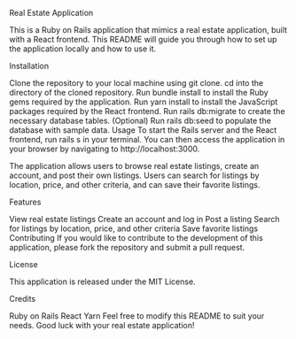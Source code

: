 Real Estate Application

This is a Ruby on Rails application that mimics a real estate application, built with a React frontend. This README will guide you through how to set up the application locally and how to use it.

Installation

Clone the repository to your local machine using git clone.
cd into the directory of the cloned repository.
Run bundle install to install the Ruby gems required by the application.
Run yarn install to install the JavaScript packages required by the React frontend.
Run rails db:migrate to create the necessary database tables.
(Optional) Run rails db:seed to populate the database with sample data.
Usage
To start the Rails server and the React frontend, run rails s in your terminal. You can then access the application in your browser by navigating to http://localhost:3000.

The application allows users to browse real estate listings, create an account, and post their own listings. Users can search for listings by location, price, and other criteria, and can save their favorite listings.

Features

View real estate listings
Create an account and log in
Post a listing
Search for listings by location, price, and other criteria
Save favorite listings
Contributing
If you would like to contribute to the development of this application, please fork the repository and submit a pull request.

License

This application is released under the MIT License.

Credits

Ruby on Rails
React
Yarn
Feel free to modify this README to suit your needs. Good luck with your real estate application!